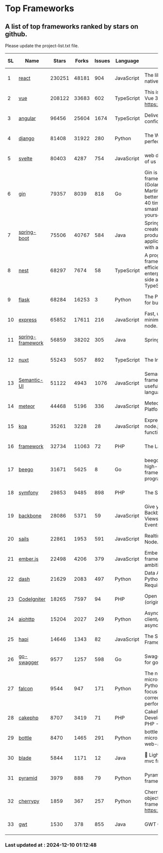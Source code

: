 # Top Frameworks
## A list of top frameworks ranked by stars on github.  
Please update the project-list.txt file.

| SL| Name  | Stars| Forks| Issues | Language | Description | Last Commit |
| --| ------| -----| ---- | ------ | -------- | ----------- | ----------- |
| 1 | [react](https://github.com/facebook/react) | 230251 | 48181 | 904 | JavaScript | The library for web and native user interfaces. | 2024-12-10 00:47:43 |
| 2 | [vue](https://github.com/vuejs/vue) | 208122 | 33683 | 602 | TypeScript | This is the repo for Vue 2. For Vue 3, go to https://github.com/vuejs/core | 2024-10-10 07:24:14 |
| 3 | [angular](https://github.com/angular/angular) | 96456 | 25604 | 1674 | TypeScript | Deliver web apps with confidence 🚀 | 2024-12-06 22:38:27 |
| 4 | [django](https://github.com/django/django) | 81408 | 31922 | 280 | Python | The Web framework for perfectionists with deadlines. | 2024-12-09 08:46:06 |
| 5 | [svelte](https://github.com/sveltejs/svelte) | 80403 | 4287 | 754 | JavaScript | web development for the rest of us | 2024-12-09 18:31:49 |
| 6 | [gin](https://github.com/gin-gonic/gin) | 79357 | 8039 | 818 | Go | Gin is a HTTP web framework written in Go (Golang). It features a Martini-like API with much better performance -- up to 40 times faster. If you need smashing performance, get yourself some Gin. | 2024-11-15 15:54:06 |
| 7 | [spring-boot](https://github.com/spring-projects/spring-boot) | 75506 | 40767 | 584 | Java | Spring Boot helps you to create Spring-powered, production-grade applications and services with absolute minimum fuss. | 2024-12-09 17:46:47 |
| 8 | [nest](https://github.com/nestjs/nest) | 68297 | 7674 | 58 | TypeScript | A progressive Node.js framework for building efficient, scalable, and enterprise-grade server-side applications with TypeScript/JavaScript 🚀 | 2024-12-09 12:43:53 |
| 9 | [flask](https://github.com/pallets/flask) | 68284 | 16253 | 3 | Python | The Python micro framework for building web applications. | 2024-11-24 01:54:29 |
| 10 | [express](https://github.com/expressjs/express) | 65852 | 17611 | 216 | JavaScript | Fast, unopinionated, minimalist web framework for node. | 2024-11-27 20:22:22 |
| 11 | [spring-framework](https://github.com/spring-projects/spring-framework) | 56859 | 38202 | 305 | Java | Spring Framework | 2024-12-09 15:01:07 |
| 12 | [nuxt](https://github.com/nuxt/nuxt) | 55243 | 5057 | 892 | TypeScript | The Intuitive Vue Framework. | 2024-12-09 21:44:03 |
| 13 | [Semantic-UI](https://github.com/Semantic-Org/Semantic-UI) | 51122 | 4943 | 1076 | JavaScript | Semantic is a UI component framework based around useful principles from natural language. | 2024-11-27 21:01:47 |
| 14 | [meteor](https://github.com/meteor/meteor) | 44468 | 5196 | 336 | JavaScript | Meteor, the JavaScript App Platform | 2024-12-09 14:33:50 |
| 15 | [koa](https://github.com/koajs/koa) | 35261 | 3228 | 28 | JavaScript | Expressive middleware for node.js using ES2017 async functions | 2024-11-04 05:08:13 |
| 16 | [framework](https://github.com/laravel/framework) | 32734 | 11063 | 72 | PHP | The Laravel Framework. | 2024-12-09 16:04:29 |
| 17 | [beego](https://github.com/beego/beego) | 31671 | 5625 | 8 | Go | beego is an open-source, high-performance web framework for the Go programming language. | 2024-12-08 14:30:41 |
| 18 | [symfony](https://github.com/symfony/symfony) | 29853 | 9485 | 898 | PHP | The Symfony PHP framework | 2024-12-09 11:02:36 |
| 19 | [backbone](https://github.com/jashkenas/backbone) | 28086 | 5371 | 59 | JavaScript | Give your JS App some Backbone with Models, Views, Collections, and Events | 2024-09-02 12:55:04 |
| 20 | [sails](https://github.com/balderdashy/sails) | 22861 | 1953 | 591 | JavaScript | Realtime MVC Framework for Node.js | 2024-12-06 23:47:23 |
| 21 | [ember.js](https://github.com/emberjs/ember.js) | 22498 | 4206 | 379 | JavaScript | Ember.js - A JavaScript framework for creating ambitious web applications | 2024-11-25 16:45:48 |
| 22 | [dash](https://github.com/plotly/dash) | 21629 | 2083 | 497 | Python | Data Apps & Dashboards for Python. No JavaScript Required. | 2024-12-04 15:13:25 |
| 23 | [CodeIgniter](https://github.com/bcit-ci/CodeIgniter) | 18265 | 7597 | 94 | PHP | Open Source PHP Framework (originally from EllisLab) | 2024-03-20 03:51:42 |
| 24 | [aiohttp](https://github.com/aio-libs/aiohttp) | 15204 | 2027 | 249 | Python | Asynchronous HTTP client/server framework for asyncio and Python | 2024-12-09 19:55:02 |
| 25 | [hapi](https://github.com/hapijs/hapi) | 14646 | 1343 | 82 | JavaScript | The Simple, Secure Framework Developers Trust | 2024-10-24 22:10:55 |
| 26 | [go-swagger](https://github.com/go-swagger/go-swagger) | 9577 | 1257 | 598 | Go | Swagger 2.0 implementation for go | 2024-11-07 04:05:23 |
| 27 | [falcon](https://github.com/falconry/falcon) | 9544 | 947 | 171 | Python | The no-magic web API and microservices framework for Python developers, with a focus on reliability, correctness, and performance at scale. | 2024-12-08 21:12:29 |
| 28 | [cakephp](https://github.com/cakephp/cakephp) | 8707 | 3419 | 71 | PHP | CakePHP: The Rapid Development Framework for PHP - Official Repository | 2024-12-08 18:47:34 |
| 29 | [bottle](https://github.com/bottlepy/bottle) | 8470 | 1465 | 291 | Python | bottle.py is a fast and simple micro-framework for python web-applications. | 2024-12-06 16:42:00 |
| 30 | [blade](https://github.com/lets-blade/blade) | 5844 | 1171 | 12 | Java | :rocket: Lightning fast and elegant mvc framework for Java8 | 2024-12-03 02:45:13 |
| 31 | [pyramid](https://github.com/Pylons/pyramid) | 3979 | 888 | 79 | Python | Pyramid - A Python web framework | 2024-06-10 16:09:42 |
| 32 | [cherrypy](https://github.com/cherrypy/cherrypy) | 1859 | 367 | 257 | Python | CherryPy is a pythonic, object-oriented HTTP framework.      https://cherrypy.dev | 2024-10-31 00:00:39 |
| 33 | [gwt](https://github.com/gwtproject/gwt) | 1530 | 378 | 855 | Java | GWT Open Source Project | 2024-11-07 15:22:31 |

### Last updated at : 2024-12-10 01:12:48
